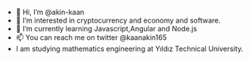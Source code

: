 - 👋 Hi, I’m @akin-kaan
- 👀 I’m interested in cryptocurrency and economy and software.
- 🌱 I’m currently learning Javascript,Angular and Node.js
- 📫 You can reach me on twitter @kaanakin165
- I am studying mathematics engineering at Yıldız Technical University.


